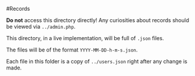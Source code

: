 #Records

__Do not__ access this directory directly! Any curiosities about records should be viewed via `../admin.php`.

This directory, in a live implementation, will be full of `.json` files.

The files will be of the format `YYYY-MM-DD-h-m-s.json`.

Each file in this folder is a copy of `../users.json` right after any change is made.
